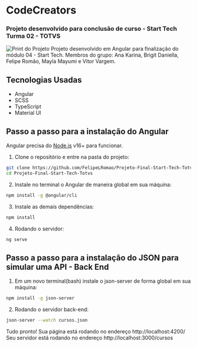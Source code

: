 # CodeCreators
### Projeto desenvolvido para conclusão de curso - Start Tech Turma 02 - TOTVS


![Print do Projeto](https://i.ibb.co/GC3D5Y8/fundo.png)
Projeto desenvolvido em Angular para finalização do módulo 04 - Start Tech.
Membros do grupo: Ana Karina, Brigit Daniella, Felipe Romão, Mayla Mayumi e Vitor Vargem.
## Tecnologias Usadas

- Angular
- SCSS
- TypeScript
- Material UI

## Passo a passo para a instalação do Angular
Angular precisa do [Node.js](https://nodejs.org/) v16+ para funcionar.

1. Clone o repositório e entre na pasta do projeto:
```sh
git clone https://github.com/FelipeLRomao/Projeto-Final-Start-Tech-Totvs.git
cd Projeto-Final-Start-Tech-Totvs
```

2. Instale no terminal o Angular de maneira global em sua máquina:
```sh
npm install -g @angular/cli
```

3. Instale as demais dependências:
```sh
npm install 
```

4. Rodando o servidor:
```sh
ng serve
```

## Passo a passo para a instalação do JSON para simular uma API - Back End

1. Em um novo terminal(bash) instale o json-server de forma global em sua máquina:
```sh
npm install -g json-server
```

2. Rodando o servidor back-end: 
```sh
json-server --watch cursos.json
```

Tudo pronto! 
Sua página está rodando no endereço http://localhost:4200/
Seu servidor está rodando no endereço http://localhost:3000/cursos

